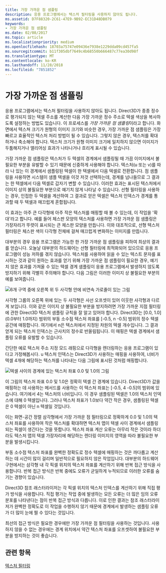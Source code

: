 ```yaml
---
title: 가장 가까운 점 샘플링
description: 응용 프로그램에서는 텍스처 필터링을 사용하지 않아도 됩니다.
ms.assetid: D7F88320-2C61-47E9-9B92-EC31D48DB079
keywords:
- 가장 가까운 점 샘플링
ms.date: 02/08/2017
ms.topic: article
ms.localizationpriority: medium
ms.openlocfilehash: 18703a75747e09436e7938e1229dda09cd457fa5
ms.sourcegitcommit: b11f305dbf7649c4b68550b666487c77ea30d98f
ms.translationtype: MT
ms.contentlocale: ko-KR
ms.lasthandoff: 11/28/2018
ms.locfileid: "7851852"
---
```

# <a name="span-iddirect3dconceptsnearest-pointsamplingspannearest-point-sampling"></a><span id="direct3dconcepts.nearest-point_sampling"></span>가장 가까운 점 샘플링


응용 프로그램에서는 텍스처 필터링을 사용하지 않아도 됩니다. Direct3D가 종종 정수로 평가되지 않는 텍셀 주소를 계산한 다음 가장 가까운 정수 주소로 텍셀 색상을 복사하도록 설정하는 방법도 있습니다. 이 프로세스를 *가장 가까운 점 샘플링*이라고 합니다. 화면에서 텍스쳐 크기가 원형의 이미지 크기와 비슷한 경우, 가장 가까운 점 샘플링은 가장 빠르고 효율적인 텍스처 처리 방법이 될 수 있습니다. 그렇지 않은 경우, 텍스처를 확대하거나 축소해야 합니다. 텍스처 크기가 원형 이미지 크기에 일치하지 않으면 이미지가 두툼해지거나 앨리어싱 효과가 나타나거나 흐리게 표시될 수 있습니다.

가장 가까운 점 샘플링은 텍스처가 두 텍셀의 경계에서 샘플링될 때 가끔 이미지에서 불필요한 부분을 유발할 수 있기 때문에 신중하게 사용해야 합니다. 텍스처(u 또는 v)를 따라 나 있는 이 경계에서 샘플링된 텍셀이 한 텍셀에서 다음 텍셀로 전환합니다. 점 샘플링을 사용하면 시스템이 샘플 텍셀을 이것 저것 선택하는데, 경계를 넘나들므로 그 결과는 한 텍셀에서 다음 텍셀로 갑자기 변할 수 있습니다. 이러한 효과는 표시된 텍스처에서 이미지 상의 불필요한 부분으로 예기치 않게 나타날 수 있습니다. 선형 필터링을 사용하는 경우, 인접한 두 텍셀을 계산하여 그 결과로 얻은 텍셀은 텍스처 인덱스가 경계를 통과할 때 두 텍셀과 매끄럽게 혼합됩니다.

이 효과는 아주 큰 다각형에 아주 작은 텍스처를 매핑할 때 볼 수 있는데, 이 작업을 '확대'라고 합니다. 예를 들어 체스판 모양의 텍스처를 사용하면 가장 가까운 점 샘플링은 가장자리가 뚜렷이 표시되는 큰 체스판 모양을 만듭니다. 이와 대조적으로, 선형 텍스처 필터링은 체스판 색이 다각형 전체에 걸쳐 매끄럽게 변화하는 이미지를 만듭니다.

대부분의 경우 응용 프로그램은 가능한 한 가장 가까운 점 샘플링을 피하여 최상의 결과를 얻습니다. 오늘날 대부분의 하드웨어는 선형 필터링에 최적화되어 있으므로 응용 프로그램이 성능 저하를 겪지 않습니다. 텍스처를 사용하여 읽을 수 있는 텍스트 문자를 표시하는 것과 같이 원하는 효과를 얻기 위해 가장 가까운 점 샘플링이 필요한 경우, 예기치 않은 효과를 가져올 수 있는 텍셀 경계 샘플링이 응용 프로그램에서 발생하지 않도록 방지하기 위해 각별히 주의해야 합니다. 다음 그림은 이러한 이미지 상 불필요한 부분의 예를 보여줍니다.

![6개 구역 중에 오른쪽 위 두 사각형 안에 비연속 가로줄이 있는 그림](images/ptrtfct.png)

사각형 그룹의 오른쪽 위에 있는 두 사각형은 사선 오프셋이 있어 이웃한 사각형과 다르게 보입니다. 이와 같은 이미지 상 불필요한 부분을 방지하려면 가장 가까운 지점 필터링에 관한 Direct3D 텍스처 샘플링 규칙을 잘 알고 있어야 합니다. Direct3D는 \[0.0, 1.0\](0.0부터 1.0까지) 범위의 부동 소수점 텍스처 좌표를 \[-0.5, n -0.5\] 범위의 정수 텍셀 공간에 매핑합니다. 여기에서 n은 텍스처에서 지정된 차원의 텍셀 개수입니다. 그 결과 얻게 되는 텍스처 인덱스는 근사치의 정수로 반올림됩니다. 이 매핑은 텍셀 경계에서 샘플링 오류를 유발할 수 있습니다.

간단한 예로 텍스처 주소 지정 모드 래핑으로 다각형을 렌더링하는 응용 프로그램이 있다고 가정해봅시다. u 텍스처 인덱스는 Direct3D가 사용하는 매핑을 사용하여, 너비가 텍셀 4개에 해당하는 텍스처를 나타내는 다음 그림에 표시된 것처럼 매핑합니다.

![텍셀 사이의 경계에 있는 텍스처 좌표 0.0 및 1.0의 그림](images/ptsmpprb.png)

이 그림의 텍스처 좌표 0.0 및 1.0은 정확히 텍셀 간 경계에 있습니다. Direct3D가 값을 매핑하는 데 사용하는 메서드를 사용하는 이 텍스처 좌표는 \[-0.5, 4 -0.5\]의 범위에 있습니다. 여기에서 4는 텍스처의 너비입니다. 이 경우 샘플링된 텍셀은 1.0의 텍스처 인덱스에 대해 0 텍셀입니다. 그러나 텍스처 좌표가 1.0보다 약간 작은 경우, 샘플링된 텍셀은 0 텍셀이 아닌 n 텍셀일 것입니다.

이는 화면-공간 정렬 삼각형에서 가장 가까운 점 필터링으로 정확하게 0.0 및 1.0의 텍스처 좌표를 사용하여 작은 텍스처를 확대하면 텍스처 맵이 텍셀 사이 경계에서 샘플링되는 픽셀이 생긴다는 것을 뜻합니다. 텍스처 좌표 계산 오류는 아무리 작은 것이라 하더라도 텍스처 맵의 텍셀 가장자리에 해당하는 렌더링 이미지의 영역을 따라 불필요한 부분을 발생시킵니다.

부동 소수점 텍스처 좌표를 완벽한 정확도로 정수 텍셀에 매핑하는 것은 까다롭고 계산하는 데 시간이 많이 걸리며 일반적으로 필요하지 않은 작업입니다. 대부분의 하드웨어 구현에서는 삼각형 내 각 픽셀 위치의 텍스처 좌표를 계산하기 위해 반복 접근 방식을 사용합니다. 반복 접근 방식은 반복 중에도 오류가 균일하게 누적되므로 이러한 오류를 숨기는 경향이 있습니다.

Direct3D 참조 래스터라이저는 각 픽셀 위치의 텍스처 인덱스를 계산하기 위해 직접 평가 방식을 사용합니다. 직접 평가는 작업 중에 발생하는 모든 오류는 더 많은 임의 오류 분포를 나타낸다는 점이 반복 접근 방식과 다릅니다. 이로 인한 결과는 참조 래스터라이저가 완벽한 정확도로 이 작업을 수행하지 않기 때문에 경계에서 발생하는 샘플링 오류가 더 많이 눈에 띌 수 있다는 것입니다.

최선의 접근 방식은 필요한 경우에만 가장 가까운 점 필터링을 사용하는 것입니다. 사용하지 않을 수 없는 경우에는 경계 위치에서 약간 텍스처 좌표를 오프셋하여 불필요한 부분을 방지하는 것이 좋습니다.

## <a name="span-idrelated-topicsspanrelated-topics"></a><span id="related-topics"></span>관련 항목


[텍스처 필터링](texture-filtering.md)

 

 




